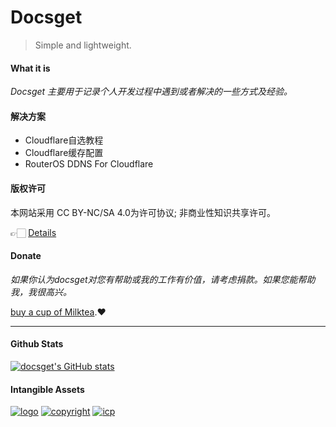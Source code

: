 <!-- <div class="container"><div class="card-wrap"> -->

# Docsget

> Simple and lightweight.

#### What it is

*Docsget 主要用于记录个人开发过程中遇到或者解决的一些方式及经验。*

#### 解决方案

- Cloudflare自选教程
- Cloudflare缓存配置
- RouterOS DDNS For Cloudflare

#### 版权许可
本网站采用 CC BY-NC/SA 4.0为许可协议;
非商业性知识共享许可。

👉🏻 [Details](https://docsgey.com/#/permit)

#### Donate
*如果你认为docsget对您有帮助或我的工作有价值，请考虑捐款。如果您能帮助我，我很高兴。*

[buy a cup of Milktea](https://docsget.com/#/reward).❤️
***

<!-- tabs:Stats -->
#### Github Stats
[![docsget's GitHub stats](https://github-readme-stats.vercel.app/api?username=docsget)](https://github.com/docsget)

<!-- tabs:end -->
#### Intangible Assets
[![logo](https://docsget.com/docs/static/img/logo.svg)]()
[![copyright](https://docsget.com/docs/static/img/copyright.svg)]()
[![icp](https://docsget.com/docs/static/img/moe-icp.svg)](https://icp.gov.moe/?keyword=20237771)
